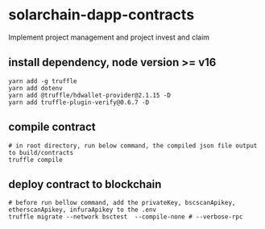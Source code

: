 # solarchain-dapp-contracts
Implement project management and project invest and claim

## install dependency, node version >= v16
``` shell
yarn add -g truffle 
yarn add dotenv
yarn add @truffle/hdwallet-provider@2.1.15 -D
yarn add truffle-plugin-verify@0.6.7 -D
```

## compile contract
``` shell
# in root directory, run below command, the compiled json file output to build/contracts
truffle compile
```

## deploy contract to blockchain
```
# before run bellow command, add the privateKey, bscscanApikey, etherscanApikey, infuraApikey to the .env
truffle migrate --network bsctest  --compile-none # --verbose-rpc
```